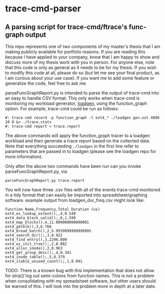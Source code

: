 # trace-cmd-parser
## A parsing script for trace-cmd/ftrace's func-graph output

This repo represents one of two components of my master's thesis that I am making
publicly available for portfolio reasons.  If you are reading this because I have
applied to your company, know that I am happy to show and discuss more of my
thesis work with you in person.  For anyone else, note that this code is only as
general as it needs to be for my thesis.  If you wish to modify this code at all,
please do so (but let me see your final product, as I am curious about your use case).  If you want me to add some feature or generalize the code, feel free to ask me.

parseFuncGraphReport.py is intended to parse the output of trace-cmd into an easy to handle CSV format.  This only works when trace-cmd is monitoring my workload generator, [loadgen](https://github.com/bstephens-tos1/loadgen), using the function_graph option.
For example, trace-cmd could be run as follows:

```
#: trace-cmd record -p function_graph -l ext4_* ./loadgen gen.out 4096 10 0 &> ./trace.stats
#: trace-cmd report > trace.report
```
The above commands will apply the function_graph tracer to a loadgen workload and
then generate a trace report based on the collected data. Note that everything succeeding `./loadgen` in the first line refer to parameters that are passed in to loadgen (please see the loadgen repo for more information).

Only after the above two commands have been run can you invoke parseFuncGraphReport.py,
via

```
parseFuncGraphReport.py trace.report
```

You will now have three .csv files with all of the events trace-cmd monitored in
a tidy format that can easily be imported into spreadsheet/graphing software. example
output from loadgen_dur_freq.csv might look like:

```
Function Name,Frequency,Total Duration (us)
ext4_es_lookup_extent();,4,0.549
ext4_data_block_valid();,6,1.599
ext4_map_blocks(),4,11.809000000000001
ext4_getblk(),3,6.766
ext4_bread_batch(),2,5.9559999999999995
ext4_search_dir();,3,0.922
ext4_find_entry(),3,2296.009
ext4_es_init_tree();,2,0.082
ext4_alloc_inode(),2,0.963
ext4_get_group_desc();,4,0.341
ext4_inode_table();,5,0.379
ext4_itable_unused_count();,1,0.041
```

TODO: There is a known bug with this implementation that does not allow for
strip()'ing out semi-colons from function names.  This is not a problem when
consolidating with my spreadsheet software, but other users should be warned of
this.  I will look into the problem more in depth at a later date.
